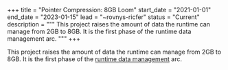 +++
title = "Pointer Compression: 8GB Loom"
start_date = "2021-01-01"
end_date = "2023-01-15"
lead = "~rovnys-ricfer"
status = "Current"
description = """
This project raises the amount of data the runtime can manage from 2GB to 8GB.  It is the first phase of the runtime data management arc.
"""
+++

This project raises the amount of data the runtime can manage from 2GB to 8GB.  It is the first phase of the [runtime data management](/#runtime-data-management) arc.

